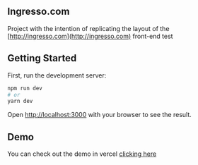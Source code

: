 ## Ingresso.com

Project with the intention of replicating the layout of the [http://ingresso.com](http://ingresso.com) front-end test

## Getting Started

First, run the development server:

```bash
npm run dev
# or
yarn dev
```

Open [http://localhost:3000](http://localhost:3000) with your browser to see the result.

## Demo
  You can check out the demo in vercel [clicking here](https://vercel.com/marckrigo/ingresso)
